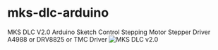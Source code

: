 # mks-dlc-arduino
MKS DLC V2.0 Arduino Sketch Control Stepping Motor
Stepper Driver A4988 or DRV8825 or TMC Driver
![MKS DLC v2.0](https://www.robotics.org.za/image/cache/catalog/generic/MKS-GBRL/MKS-GBRL-1-500x500.jpg)
